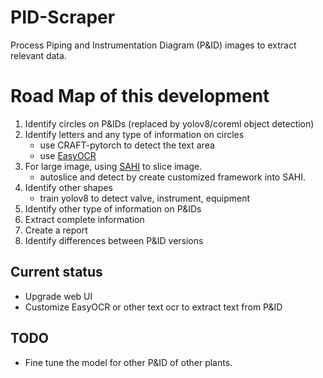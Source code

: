 # PID-Scraper

Process Piping and Instrumentation Diagram (P&amp;ID) images to extract relevant data.

# Road Map of this development

1. Identify circles on P&IDs (replaced by yolov8/coreml object detection)
2. Identify letters and any type of information on circles
    - use CRAFT-pytorch to detect the text area
    - use [EasyOCR](https://github.com/JaidedAI/EasyOCR.git)
3. For large image, using [SAHI](https://github.com/obss/sahi) to slice image.
    - autoslice and detect by create customized framework into SAHI.
4. Identify other shapes
    - train yolov8 to detect valve, instrument, equipment
5. Identify other type of information on P&IDs
6. Extract complete information
7. Create a report
8. Identify differences between P&ID versions

## Current status
- Upgrade web UI
- Customize EasyOCR or other text ocr to extract text from P&amp;ID

## TODO

- Fine tune the model for other P&amp;ID of other plants.
